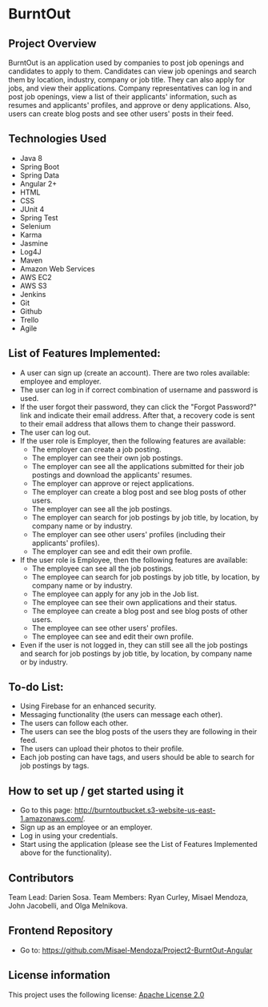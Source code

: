 # BurntOut

## Project Overview
BurntOut is an application used by companies to post job openings and candidates to apply to them. Candidates can view job openings and search them by location, industry, company or job title. They can also apply for jobs, and view their applications. Company representatives can log in and post job openings, view a list of their applicants' information, such as resumes and applicants' profiles, and approve or deny applications. Also, users can create blog posts and see other users' posts in their feed.


## Technologies Used
- Java 8
- Spring Boot
- Spring Data
- Angular 2+
- HTML
- CSS
- JUnit 4
- Spring Test
- Selenium
- Karma
- Jasmine
- Log4J
- Maven
- Amazon Web Services
- AWS EC2
- AWS S3
- Jenkins
- Git
- Github
- Trello
- Agile

## List of Features Implemented:
- A user can sign up (create an account). There are two roles available: employee and employer.
- The user can log in if correct combination of username and password is used.
- If the user forgot their password, they can click the "Forgot Password?" link and indicate their email address. After that, a recovery code is sent to their email address that allows them to change their password.
- The user can log out.
- If the user role is Employer, then the following features are available: 
  * The employer can create a job posting.
  * The employer can see their own job postings.
  * The employer can see all the applications submitted for their job postings and download the applicants' resumes.
  * The employer can approve or reject applications.
  * The employer can create a blog post and see blog posts of other users.
  * The employer can see all the job postings.
  * The employer can search for job postings by job title, by location, by company name or by industry.
  * The employer can see other users' profiles (including their applicants' profiles).
  * The employer can see and edit their own profile.
- If the user role is Employee, then the following features are available:
  * The employee can see all the job postings.
  * The employee can search for job postings by job title, by location, by company name or by industry.
  * The employee can apply for any job in the Job list.
  * The employee can see their own applications and their status.
  * The employee can create a blog post and see blog posts of other users.
  * The employee can see other users' profiles.
  * The employee can see and edit their own profile.
- Even if the user is not logged in, they can still see all the job postings and search for job postings by job title, by location, by company name or by industry.
  
## To-do List:
- Using Firebase for an enhanced security.
- Messaging functionality (the users can message each other).
- The users can follow each other.
- The users can see the blog posts of the users they are following in their feed.
- The users can upload their photos to their profile.
- Each job posting can have tags, and users should be able to search for job postings by tags.

## How to set up / get started using it
- Go to this page: http://burntoutbucket.s3-website-us-east-1.amazonaws.com/.
- Sign up as an employee or an employer.
- Log in using your credentials.
- Start using the application (please see the List of Features Implemented above for the functionality).

## Contributors
Team Lead: Darien Sosa.
Team Members: Ryan Curley, Misael Mendoza, John Jacobelli, and Olga Melnikova.

## Frontend Repository
- Go to: https://github.com/Misael-Mendoza/Project2-BurntOut-Angular

## License information
This project uses the following license: [Apache License 2.0](LICENSE)
